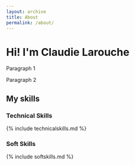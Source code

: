 ```yaml
---
layout: archive
title: About
permalink: /about/
---
```


# Hi! I'm Claudie Larouche
Paragraph 1

Paragraph 2

## My skills

### Technical Skills
{% include technicalskills.md %}

### Soft Skills
{% include softskills.md %}
